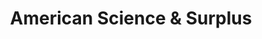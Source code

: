 ---
title: "American Science & Surplus"
url: /park-ridge/american-science-und-surplus/
shop: Spielzeug
---
